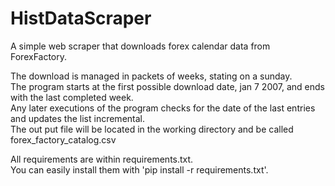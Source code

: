 # HistDataScraper
A simple web scraper that downloads forex calendar data from ForexFactory.

The download is managed in packets of weeks, stating on a sunday.\
The program starts at the first possible download date, jan 7 2007, and ends with the last completed week.\
Any later executions of the program checks for the date of the last entries and updates the list incremental.\
The out put file will be located in the working directory and be called forex_factory_catalog.csv

All requirements are within requirements.txt.\
You can easily install them with 'pip install -r requirements.txt'.
